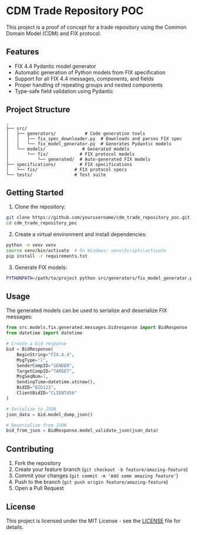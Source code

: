 # CDM Trade Repository POC

This project is a proof of concept for a trade repository using the Common Domain Model (CDM) and FIX protocol.

## Features

- FIX 4.4 Pydantic model generator
- Automatic generation of Python models from FIX specification
- Support for all FIX 4.4 messages, components, and fields
- Proper handling of repeating groups and nested components
- Type-safe field validation using Pydantic

## Project Structure

```
.
├── src/
│   ├── generators/           # Code generation tools
│   │   ├── fix_spec_downloader.py  # Downloads and parses FIX spec
│   │   └── fix_model_generator.py  # Generates Pydantic models
│   └── models/              # Generated models
│       └── fix/            # FIX protocol models
│           └── generated/  # Auto-generated FIX models
├── specifications/         # FIX specifications
│   └── fix/              # FIX protocol specs
└── tests/                # Test suite
```

## Getting Started

1. Clone the repository:
```bash
git clone https://github.com/yourusername/cdm_trade_repository_poc.git
cd cdm_trade_repository_poc
```

2. Create a virtual environment and install dependencies:
```bash
python -m venv venv
source venv/bin/activate  # On Windows: venv\Scripts\activate
pip install -r requirements.txt
```

3. Generate FIX models:
```bash
PYTHONPATH=/path/to/project python src/generators/fix_model_generator.py
```

## Usage

The generated models can be used to serialize and deserialize FIX messages:

```python
from src.models.fix.generated.messages.bidresponse import BidResponse
from datetime import datetime

# Create a bid response
bid = BidResponse(
    BeginString="FIX.4.4",
    MsgType="l",
    SenderCompID="SENDER",
    TargetCompID="TARGET",
    MsgSeqNum=1,
    SendingTime=datetime.utcnow(),
    BidID="BID123",
    ClientBidID="CLIENT456"
)

# Serialize to JSON
json_data = bid.model_dump_json()

# Deserialize from JSON
bid_from_json = BidResponse.model_validate_json(json_data)
```

## Contributing

1. Fork the repository
2. Create your feature branch (`git checkout -b feature/amazing-feature`)
3. Commit your changes (`git commit -m 'Add some amazing feature'`)
4. Push to the branch (`git push origin feature/amazing-feature`)
5. Open a Pull Request

## License

This project is licensed under the MIT License - see the [LICENSE](LICENSE) file for details. 